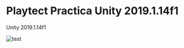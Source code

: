 # Playtect Practica Unity 2019.1.14f1

Unity 2019.1.14f1

![test](i.giphy.com/media/ZcVw9rRvMTE6kufGbY/giphy.webp)
